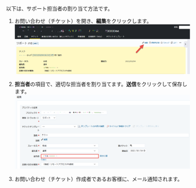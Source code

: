 以下は、サポート担当者の割り当て方法です。

1. お問い合わせ（チケット）を開き、**編集**をクリックします。
    [![Screenshot](/images/clipboard-202203071046-7dbk3.png)](/images/clipboard-202203071046-7dbk3.png)

2. **担当者**の項目で、適切な担当者を割り当てます。**送信**をクリックして保存します。
    [![Screenshot](/images/clipboard-202203071050-wmnsd.png)](/images/clipboard-202203071050-wmnsd.png)

1. お問い合わせ（チケット）作成者であるお客様に、メール通知されます。
